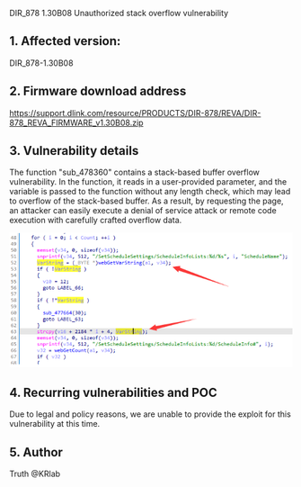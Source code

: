 DIR_878 1.30B08 Unauthorized stack overflow vulnerability

## **1. Affected version:**

DIR_878-1.30B08

## **2. Firmware download address**

https://support.dlink.com/resource/PRODUCTS/DIR-878/REVA/DIR-878_REVA_FIRMWARE_v1.30B08.zip

## **3. Vulnerability details**

The function "sub_478360" contains a stack-based buffer overflow vulnerability. In the function, it reads in a user-provided parameter, and the variable is passed to the function without any length check, which may lead to overflow of the stack-based buffer. As a result, by requesting the page, an attacker can easily execute a denial of service attack or remote code execution with carefully crafted overflow data.

![image-20230228124506709](https://raw.githubusercontent.com/HolyTruth/MyPicBed/main/blogImg/202302281245757.png)

## **4. Recurring vulnerabilities and POC**

Due to legal and policy reasons, we are unable to provide the exploit for this vulnerability at this time.

## 5. Author

Truth @KRlab
